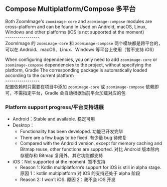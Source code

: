 ## Compose Multiplatform/Compose 多平台

Both ZoomImage's `zoomimage-core` and `zoomimage-compose` modules are cross-platform and can be
found in
Used on Android, macOS, Linux, Windows and other platforms (iOS is not supported at the moment)
<br>-----------------</br>
ZoomImage 的 `zoomimage-core` 和 `zoomimage-compose` 两个模块都是跨平台的，可以在
Android、macOS、Linux、Windows 等平台上使用（暂不支持 iOS）

When configuring dependencies, you only need to add `zoomimage-core` or `zoomimage-compose`
dependencies to the project, without specifying the platform, Gradle The corresponding package is
automatically loaded according to the current platform
<br>-----------------</br>
配置依赖时只需要在项目中添加 `zoomimage-core` 或 `zoomimage-compose` 依赖即可，不需指定平台，Gradle
会自动根据当前平台加载对应的包

### Platform support progress/平台支持进展

* Android：Stable and available. 稳定可用
* Desktop：
    * Functionality has been developed. 功能已开发完毕
    * There are a few bugs to be fixed. 有少量 bug 待修复
    * Compared with the Android version, except for memory caching and Bitmap reuse, other functions
      are supported. 对比 Android 版本除内存缓存和 Bitmap 复用外，其它功能都支持
* iOS：Not supported at the moment. 暂不支持
    * Reason 1: Kotlin multiplatform’s support for iOS is still in alpha stage. 原因 1：kotlin
      multiplatform 对 iOS 的支持还处于 alpha 阶段
    * Reason 2: I won't iOS. 原因 2：我不会 iOS 开发